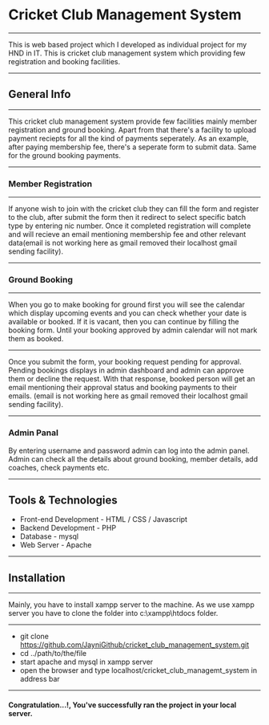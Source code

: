 # Cricket Club Management System
***
This is web based project which I developed as individual project for my HND in IT. This is cricket club management system which providing few registration and booking facilities.
***

## General Info
***
This cricket club management system provide few facilities mainly member registration and ground booking. Apart from that there's a facility to upload payment reciepts for all the kind of payments seperately. As an example, after paying membership fee, there's a seperate form to submit data. Same for the ground booking payments.
***
### Member Registration
***
If anyone wish to join with the cricket club they can fill the form and register to the club, after submit the form then it redirect to select specific batch type by entering nic number. Once it completed registration will complete and will recieve an email mentioning membership fee and other relevant data(email is not working here as gmail removed their localhost gmail sending facility).
***
### Ground Booking
***
When you go to make booking for ground first you will see the calendar which display upcoming events and you can check whether your date is available or booked. If it is vacant, then you can continue by filling the booking form. Until your booking approved by admin calendar will not mark them as booked.
***
Once you submit the form, your booking request pending for approval. Pending bookings displays in admin dashboard and admin can approve them or decline the request. With that response, booked person will get an email mentioning their approval status and booking payments to their emails. (email is not working here as gmail removed their localhost gmail sending facility).
***
### Admin Panal
By entering username and password admin can log into the admin panel. Admin can check all the details about ground booking, member details, add coaches, check payments etc.
***
## Tools & Technologies
* Front-end Development - HTML / CSS / Javascript
* Backend Development - PHP
* Database - mysql
* Web Server - Apache
***
## Installation
***
Mainly, you have to install xampp server to the machine. As we use xampp server you have to clone the folder into c:\xampp\htdocs folder.
***
* git clone https://github.com/JayniGithub/cricket_club_management_system.git
* cd ../path/to/the/file
* start apache and mysql in xampp server
* open the browser and type localhost/cricket_club_managemt_system in address bar
***
#### Congratulation...!, You've successfully ran the project in your local server.
